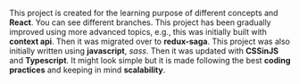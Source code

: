 This project is created for the learning purpose of different concepts and **React**. 
You can see different branches. 
This project has been gradually improved using more advanced topics, e.g., this was initially built with **context api**. Then it was migrated over to **redux-saga**. This project was also initially written using **javascript**, *sass*. Then it was updated with **CSSinJS** and **Typescript**. It might look simple but it is made following the best **coding practices** and keeping in mind **scalability**.  
